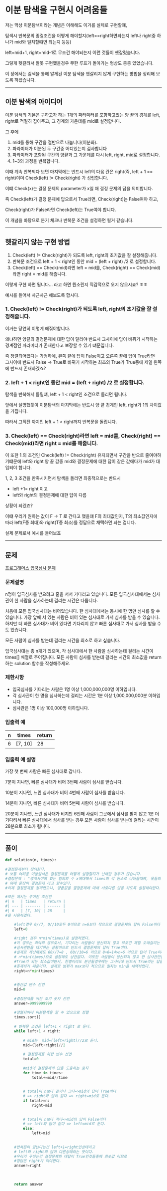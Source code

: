 # 이분 탐색을 구현시 어려움들

저는 막상 이분탐색이라는 개념은 이해해도 이거를 실제로 구현할떄, 

탐색시 반복문의 종결조건을 어떻게 해야할지(left==right하면되는지 left나 right중 하나가 mid와 일치할떄면 되는지 등등)

left=mid+1, right=mid-1로 무조건 해야되는지 이런 것들이 헷갈렸습니다.

그렇게 헷갈려서 잘못 구현했을경우 무한 루프가 돌아가는 형상도 종종 있었습니다.

이 장에서는 검색을 통해 알게된 이분 탐색을 헷갈리지 않게 구현하는 방법을 정리해 보도록 하겠습니다.

---
## 이분 탐색의 아이디어

이분 탐색의 기본은 구하고자 하는 1개의 파라미터를 포함하고있는 양 끝의 경계를 left, right로 적절히 잡아주고,
그 경계의 가운데를 mid로 설정합니다. 

그 후에 
1. mid를 통해 구간을 절반으로 나눕니다(이분화).
2. 파라미터가 이분된 두 구간중 어디있는지 검사합니다
3. 파라미터가 포함된 구간의 양끝과 그 가운데를 다시 left, right, mid로 설정합니다.
4. 1~3의 과정을 반복합니다.

이때 계속 반복되다 보면 마지막에는 반드시 left의 다음 칸은 right(즉, left + 1 == right)이며 Check(left) != Check(right) 가 성립합니다.

이떄 Check(x)는 결정 문제의 parameter가 x일 때 결정 문제의 답을 의미합니다.

즉 Check(left)가 결정 문제에 답으로서 True라면, Check(right)는 False여야 하고,

Check(right)가 False라면 Check(left)는 True여야 합니다.

이 개념을 바탕으로 분기 체크나 반복문 조건을 설정하면 될거 같습니다.

---

## 헷갈리지 않는 구현 방법

1. Check(left) != Check(right)가 되도록 left, right의 초기값을 잘 설정해줍니다.
2. 반복문 조건으로 left + 1 < right인 동안 mid = (left + right) /2 로 설정합니다.
3. Check(left) == Check(mid)라면 left = mid를, Check(right) == Check(mid)라면 right = mid를 해줍니다.

이렇게 구현 하면 됩니다... 라고 하면 뭔소린지 직감적으로 오지 않으시죠? ㅎㅎ

예시를 들어서 차근차근 해보도록 합시다.

### 1.  Check(left) != Check(right)가 되도록 left, right의 초기값을 잘 설정해줍니다.

이거는 당연히 이렇게 해줘야합니다. 

왜냐하면 양끝의 결정문제에 대한 답이 달라야 반드시 그사이에 답이 바뀌기 시작하는 경계점인
파라미터가 존재한다고 보장할 수 있기 떄문입니다.

즉 정렬되어있다는 가정하에, 왼쪽 끝에 답이 False이고 오른쪽 끝에 답이 True라면</br>
그사이에 반드시 False => True로 바뀌기 시작하는 최초의 True가 True중에 제일 왼쪽에  반드시 존재하겠죠?

### 2. left + 1 < right인 동안 mid = (left + right) /2 로 설정합니다.

탐색을 반복해서 돌릴떄, left + 1 < right인 조건으로 돌리면 됩니다. 

앞에서 설명했듯이 이분탐색의 마지막에는 반드시 양 끝 경계인 left, right가 1의 차이값을 가집니다.

따라서 그직전 까지인 left + 1 < right까지 반복문을 돌립니다.

### 3. Check(left) == Check(right)라면 left = mid를, Check(right) == Check(mid)라면 right = mid를 해줍니다.

이 또한 1.의 조건인  Check(left) != Check(right) 유지되면서 구간을 반으로 줄여야하기떄문에  left와 right 양 끝 값중  mid와 결정문제에 대한 답이
같은 값에다가 mid가 대입되야 합니다.


1, 2, 3 조건을 만족시키면서 탐색을 돌리면 
최종적으로는 반드시 
- left +1= right 이고
- left와 right의 결정문제에 대한 답이 다름

상황이 되겠죠?

이떄 우리가 원하는 값이 F -> T 로 간다고 했을떄 F의 최대값인지, T의 최소값인지에 따라 left(F중 최대)와 right(T중 최소)를 정답으로
채택하면 되는 겁니다.

실제 문제로서 예시를 들어보죠


---

## 문제
[프로그래머스 입국심사 문제](https://school.programmers.co.kr/learn/courses/30/lessons/43238)

### 문제설명

n명이 입국심사를 받으려고 줄을 서서 기다리고 있습니다. 모든 입국심사대에서는 심사관이 한 사람을 심사하는데 걸리는 시간은 다릅니다.

처음에 모든 입국심사대는 비어있습니다. 한 심사대에서는 동시에 한 명만 심사를 할 수 있습니다. 가장 앞에 서 있는 사람은 비어 있는 심사대로 가서 심사를 받을 수 있습니다. 하지만 더 빠른 심사대가 비어 있다면 기다리지 않고 빠른 심사대로 가서 심사를 받을 수도 있습니다.

모든 사람이 심사를 받는데 걸리는 시간을 최소로 하고 싶습니다.

입국심사대는 총 n개가 있으며, 각 심사대에서 한 사람을 심사하는데 걸리는 시간이 times[] 배열로 주어집니다. 모든 사람이 심사를 받는데 걸리는 시간의 최소값을 return 하는 solution 함수를 작성해주세요.

### 제한사항

- 입국심사를 기다리는 사람은 1명 이상 1,000,000,000명 이하입니다.
- 각 심사관이 한 명을 심사하는데 걸리는 시간은 1분 이상 1,000,000,000분 이하입니다.
- 심사관은 1명 이상 100,000명 이하입니다.

### 입출력 예

| n   | times   | return |
| --- | ------- | ------ |
| 6   | [7, 10] | 28     |

### 입출력 예 설명

가장 첫 번째 사람은 빠른 심사대로 갑니다.

7분이 지나면, 빠른 심사대가 비어 3번째 사람이 심사를 받습니다.

10분이 지나면, 느린 심사대가 비어 4번째 사람이 심사를 받습니다.

14분이 지나면, 빠른 심사대가 비어 5번째 사람이 심사를 받습니다.

20분이 지나면, 느린 심사대가 비지만 6번째 사람이 그곳에서 심사를 받지 않고 1분 더 기다려서 빠른 심사대에서 심사를 받는 경우 모든 사람이 심사를 받는데 걸리는 시간이 28분으로 최소가 됩니다.


---

## 풀이
```python
def solution(n, times):
    
#결정문제부터 정의한다.
# 보통 어려운 이분탐색은 결정문제를 어떻게 설정할지가 난해한 경우가 많습니다.
#결정문제 : "경계사이에 있는 임의의 수 x에대해서 times의 각 원소로 나눴을때에, 몫들의 합이 n보다 같거나 큰가?"
# 위에 문장이 결정문제 라고 할수있다.
#이제 결정문제를 정의했으니, 양끝값을 결정문제에 대해 서로다른 답을 하도록 설정해야한다.

#모든 예시는 주어진 조건인 
#| n   | times   | return |
#| --- | ------- | ------ |
#| 6   | [7, 10] | 28     |
#을 사용하겠다.

    #left경우 0//7, 0//10모두 0이므로 n=6보다 작으므로 결정문제의 답이 False이다 
    left=0
    
    #right 경우 n*min(times)로 설정하였다. 
    #이 경우는 최악의 경우로서, 기다리는 사람들이 분산되지 않고 무조건 제일 오래걸리는
    #심사관만을 대기하는 상황이므로 반드시 결정문제의 답이 True이다.
    #실제로 계산해봐도 60//7=8 , 60//10=6 이므로 8+6=14>n=6 이므로 답이 True이다.
    # n*min(times)으로 설정해도 상관없다. 이또한 사람들이 분산되지 않고 한 심사관만을 대기할 경우의
    #True가 되는 최소값이면서, 한명이라도 분산될경우에는 그사이에 반드시 True라는 답을 가지는 최소값이 
    #존재하기 때문이다. 실제로 범위가 max보다 적으므로 필자는 min을 채택하였다.
    right=n*min(times)
    
    
    #중간값 변수 선언
    mid=0
    
    #결정문제를 위한 초기 숫자 선언
    answer=9999999999
    
    #정렬되어야 이분탐색을 할 수 있으므로 정렬
    times.sort()
    
    # 반복문 조건은 left+1 < right 로 둔다.
    while left+1 < right:
        
        # mid는  mid=(left+right)//2로 둔다.
        mid=(left+right)//2
        
        # 결정문제를 위한 변수 선언
        total=0
        
        #mid의 결정문제의 답을 도출하는 로직
        for time in times:
            total+=mid//time
            
            
        # total이 n보다 같거나 크다=>mid의 답이 True이다
        # => right와 답이 같다 => right=mid로 둔다.
        if total>=n:
            right=mid
            
            
        # total이 n보다 작다=>mid의 답이 False이다
        # => left와 답이 같다 => left=mid로 둔다.
        else:
            left=mid
            
            
    #반복문이 끝난다는건 left+1=right인상태이고
    # left와 right의 답이 다른상태라는 뜻이다.
    #우리가 구하는건 결정문제의 대답이 True인것들중에 최솟값 이므로
    #정답은 right가 되야한다.
    answer=right
            
        
   
    return answer
```